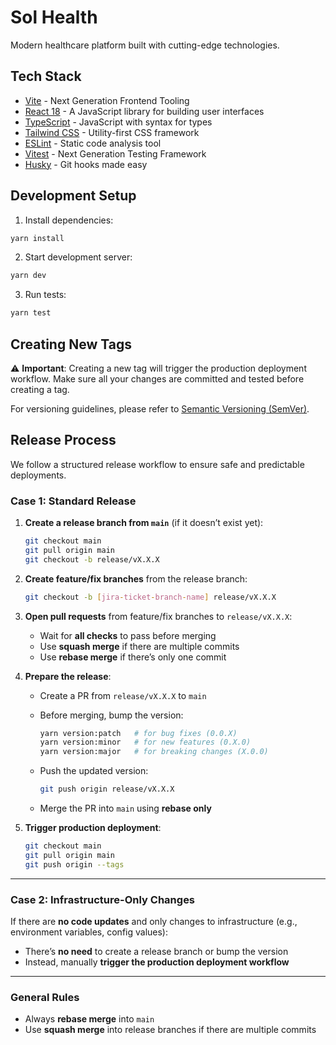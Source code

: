 # Sol Health

Modern healthcare platform built with cutting-edge technologies.

## Tech Stack

- [Vite](https://vitejs.dev/) - Next Generation Frontend Tooling
- [React 18](https://react.dev/) - A JavaScript library for building user interfaces
- [TypeScript](https://www.typescriptlang.org/) - JavaScript with syntax for types
- [Tailwind CSS](https://tailwindcss.com/) - Utility-first CSS framework
- [ESLint](https://eslint.org/) - Static code analysis tool
- [Vitest](https://vitest.dev/) - Next Generation Testing Framework
- [Husky](https://typicode.github.io/husky/) - Git hooks made easy

## Development Setup

1. Install dependencies:

```bash
yarn install
```

2. Start development server:

```bash
yarn dev
```

3. Run tests:

```bash
yarn test
```

## Creating New Tags

⚠️ **Important**: Creating a new tag will trigger the production deployment workflow. Make sure all your changes are committed and tested before creating a tag.

For versioning guidelines, please refer to [Semantic Versioning (SemVer)](https://semver.org/).

## Release Process

We follow a structured release workflow to ensure safe and predictable deployments.

### Case 1: Standard Release

1. **Create a release branch from `main`** (if it doesn’t exist yet):

   ```bash
   git checkout main
   git pull origin main
   git checkout -b release/vX.X.X
   ```

2. **Create feature/fix branches** from the release branch:

   ```bash
   git checkout -b [jira-ticket-branch-name] release/vX.X.X
   ```

3. **Open pull requests** from feature/fix branches to `release/vX.X.X`:

   - Wait for **all checks** to pass before merging
   - Use **squash merge** if there are multiple commits
   - Use **rebase merge** if there’s only one commit

4. **Prepare the release**:

   - Create a PR from `release/vX.X.X` to `main`
   - Before merging, bump the version:

     ```bash
     yarn version:patch   # for bug fixes (0.0.X)
     yarn version:minor   # for new features (0.X.0)
     yarn version:major   # for breaking changes (X.0.0)
     ```

   - Push the updated version:

     ```bash
     git push origin release/vX.X.X
     ```

   - Merge the PR into `main` using **rebase only**

5. **Trigger production deployment**:

   ```bash
   git checkout main
   git pull origin main
   git push origin --tags
   ```

---

### Case 2: Infrastructure-Only Changes

If there are **no code updates** and only changes to infrastructure (e.g., environment variables, config values):

- There’s **no need** to create a release branch or bump the version
- Instead, manually **trigger the production deployment workflow**

---

### General Rules

- Always **rebase merge** into `main`
- Use **squash merge** into release branches if there are multiple commits
